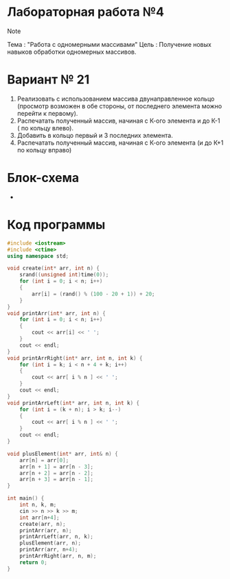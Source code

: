 # Лабораторная работа №4
>[!NOTE]
>Тема : "Работа с одномерными массивами"
>Цель : Получение новых навыков обработки одномерных массивов.
# Вариант № 21
1) Реализовать с использованием массива двунаправленное
кольцо (просмотр возможен в обе стороны, от последнего
элемента можно перейти к первому).
2) Распечатать полученный массив, начиная с К-ого элемента
и до К-1 ( по кольцу влево).
3) Добавить в кольцо первый и 3 последних элемента.
4) Распечатать полученный массив, начиная с К-ого элемента
(и до К+1 по кольцу вправо)
# Блок-схема
-
# Код программы

```cpp
#include <iostream>
#include <ctime>
using namespace std;

void create(int* arr, int n) {
    srand((unsigned int)time(0));
    for (int i = 0; i < n; i++)
    {
        arr[i] = (rand() % (100 - 20 + 1)) + 20;
    }
}
void printArr(int* arr, int n) {
    for (int i = 0; i < n; i++)
    {
        cout << arr[i] << ' ';
    }
    cout << endl;
}
void printArrRight(int* arr, int n, int k) {
    for (int i = k; i < n + 4 + k; i++)
    {
        cout << arr[ i % n ] << ' ';
    }
    cout << endl;
}
void printArrLeft(int* arr, int n, int k) {
    for (int i = (k + n); i > k; i--)
    {
        cout << arr[ i % n ] << ' ';
    }
    cout << endl;
}

void plusElement(int* arr, int& n) {
    arr[n] = arr[0];
    arr[n + 1] = arr[n - 3];
    arr[n + 2] = arr[n - 2];
    arr[n + 3] = arr[n - 1];
}

int main() {
    int n, k, m;
    cin >> n >> k >> m;
    int arr[n+4];
    create(arr, n);
    printArr(arr, n);
    printArrLeft(arr, n, k);
    plusElement(arr, n);
    printArr(arr, n+4);
    printArrRight(arr, n, m);
    return 0;
}
```

